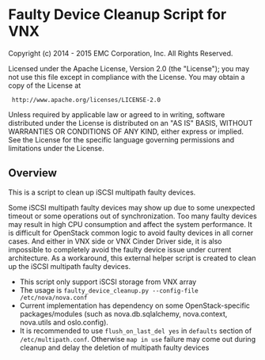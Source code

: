 # Faulty Device Cleanup Script for VNX

Copyright (c) 2014 - 2015 EMC Corporation, Inc.
All Rights Reserved.

Licensed under the Apache License, Version 2.0 (the "License"); you may
not use this file except in compliance with the License. You may obtain
a copy of the License at

     http://www.apache.org/licenses/LICENSE-2.0

Unless required by applicable law or agreed to in writing, software
distributed under the License is distributed on an "AS IS" BASIS, WITHOUT
WARRANTIES OR CONDITIONS OF ANY KIND, either express or implied. See the
License for the specific language governing permissions and limitations
under the License.


## Overview
This is a script to clean up iSCSI multipath faulty devices.

Some iSCSI multipath faulty devices may show up due to some unexpected timeout or some operations out of synchronization. Too many faulty devices may result in high CPU consumption and affect the system performance.
It is difficult for OpenStack common logic to avoid faulty devices in all corner cases. And either in VNX side or VNX Cinder Driver side, it is also impossible to completely avoid the faulty device issue under current architecture. As a workaround, this external helper script is created to clean up the iSCSI multipath faulty devices.

* This script only support iSCSI storage from VNX array
* The usage is `faulty_device_cleanup.py --config-file /etc/nova/nova.conf`
* Current implementation has dependency on some OpenStack-specific packages/modules (such as nova.db.sqlalchemy, nova.context, nova.utils and oslo.config).
* It is recommended to use `flush_on_last_del yes` in `defaults` section of `/etc/multipath.conf`. Otherwise `map in use` failure may come out during cleanup and delay the deletion of multipath faulty devices


